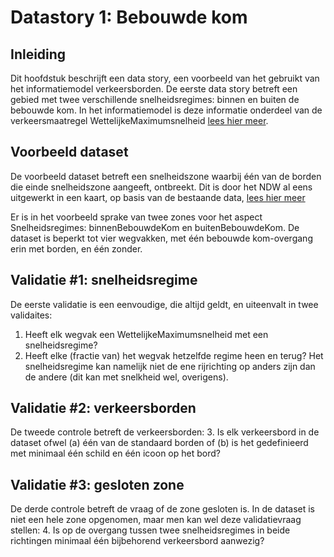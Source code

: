 # Datastory 1: Bebouwde kom

## Inleiding
Dit hoofdstuk beschrijft een data story, een voorbeeld van het gebruikt van het informatiemodel verkeersborden. De eerste data story betreft een gebied met twee verschillende snelheidsregimes: binnen en buiten de bebouwde kom. In het informatiemodel is deze informatie onderdeel van de verkeersmaatregel WettelijkeMaximumsnelheid [lees hier meer](https://docs.crow.nl/verkeersborden/howtodatamanagement/#a-snelheid).

## Voorbeeld dataset
De voorbeeld dataset betreft een snelheidszone waarbij één van de borden die einde snelheidszone aangeeft, ontbreekt. Dit is door het NDW al eens uitgewerkt in een kaart, op basis van de bestaande data, [lees hier meer](https://www.ndw.nu/actueel/nieuws/2024/3/18/is-jouw-gemeente-klaar-voor-isa)

Er is in het voorbeeld sprake van twee zones voor het aspect Snelheidsregimes: binnenBebouwdeKom en buitenBebouwdeKom. De dataset is beperkt tot vier wegvakken, met één bebouwde kom-overgang erin met borden, en één zonder.

## Validatie #1: snelheidsregime
De eerste validatie is een eenvoudige, die altijd geldt, en uiteenvalt in twee validaites:
1. Heeft elk wegvak een WettelijkeMaximumsnelheid met een snelheidsregime?
2. Heeft elke (fractie van) het wegvak hetzelfde regime heen en terug? Het snelheidsregime kan namelijk niet de ene rijrichting op anders zijn dan de andere (dit kan met snelkheid wel, overigens).

## Validatie #2: verkeersborden
De tweede controle betreft de verkeersborden:
3. Is elk verkeersbord in de dataset ofwel (a) één van de standaard borden of (b) is het gedefinieerd met minimaal één schild en één icoon op het bord?

## Validatie #3: gesloten zone
De derde controle betreft de vraag of de zone gesloten is. In de dataset is niet een hele zone opgenomen, maar men kan wel deze validatievraag stellen: 
4. Is op de overgang tussen twee snelheidsregimes in beide richtingen minimaal één bijbehorend verkeersbord aanwezig?

